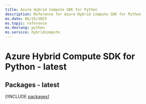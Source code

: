 ```yaml
---
title: Azure Hybrid Compute SDK for Python
description: Reference for Azure Hybrid Compute SDK for Python
ms.date: 06/25/2025
ms.topic: reference
ms.devlang: python
ms.service: hybridcompute
---
```

# Azure Hybrid Compute SDK for Python - latest
## Packages - latest
[!INCLUDE [packages](hybrid-compute-index.md)]